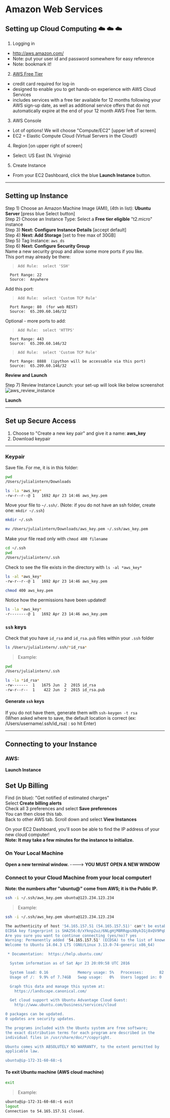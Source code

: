 # Amazon Web Services
## Setting up Cloud Computing :cloud: :cloud: :cloud:

1.  Logging in  
  * http://aws.amazon.com/  
  * Note:  put your user id and password somewhere for easy reference
  * Note:  bookmark it!

2.  [AWS Free Tier](https://aws.amazon.com/free/)  
  * credit card required for log-in
  * designed to enable you to get hands-on experience with AWS Cloud Services
  * includes services with a free tier available for 12 months following your AWS sign-up date, as well as additional service offers that do not automatically expire at the end of your 12 month AWS Free Tier term.

3.  AWS Console  
  * Lot of options!  We will choose "Compute/EC2"  [upper left of screen]  
  * EC2 = Elastic Compute Cloud (Virtual Servers in the Cloud!)  

4.  Region [on upper right of screen]  
  * Select:  US East (N. Virginia)

5.  Create Instance  
  * From your EC2 Dashboard, click the blue **Launch Instance** button.

---

## Setting up Instance

Step 1) Choose an Amazon Machine Image (AMI), (4th in list):  **Ubuntu Server** [press blue Select button]  
Step 2) Choose an Instance Type:  Select a **Free tier eligible** "t2.micro" instance  
Step 3) **Next: Configure Instance Details**  [accept default]  
Step 4) **Next:  Add Storage**  [set to free max of 30GB]  
Step 5) Tag Instance: `aws_ds`  
Step 6) **Next:  Configure Security Group**  
Name a new security group and allow some more ports if you like.  
This port may already be there:  
>     Add Rule:  select 'SSH'  
      Port Range: 22
      Source:  Anywhere  

Add this port:  
>     Add Rule:  select 'Custom TCP Rule'  
      Port Range: 80  (for web REST)
      Source:  65.209.60.146/32 

Optional - more ports to add:  
>     Add Rule:  select 'HTTPS'  
      Port Range: 443
      Source:  65.209.60.146/32

>     Add Rule:  select 'Custom TCP Rule'  
      Port Range: 8888  (ipython will be accessable via this port)
      Source:  65.209.60.146/32 

 
      
**Review and Launch**    

Step 7) Review Instance Launch: your set-up will look like below screenshot  
![aws_review_instance](images/aws_review_instance.png)

**Launch**  



---

## Set up Secure Access  

1.  Choose to "Create a new key pair" and give it a name:  **aws_key**  
2.  Download keypair

---

### Keypair
Save file.  For me, it is in this folder:  
```bash
pwd
/Users/julialintern/Downloads

ls -la *aws_key*
-rw-r--r--@ 1   1692 Apr 23 14:46 aws_key.pem
```  

Move your file to `~/.ssh/`.  (Note:  if you do not have an ssh folder, create one:  `mkdir ~/.ssh`)  
```bash
mkdir ~/.ssh
```
```bash 
mv /Users/julialintern/Downloads/aws_key.pem ~/.ssh/aws_key.pem
```
Make your file read only with `chmod 400 filename`
```bash
cd ~/.ssh
pwd
/Users/julialintern/.ssh
```
Check to see the file exists in the directory with `ls -al *aws_key*`
```bash
ls -al *aws_key*
-rw-r--r--@ 1   1692 Apr 23 14:46 aws_key.pem
```

```bash
chmod 400 aws_key.pem
```

Notice how the permissions have been updated!
```bash
ls -la *aws_key*
-r--------@ 1   1692 Apr 23 14:46 aws_key.pem
```  

### `ssh` keys
Check that you have `id_rsa` and `id_rsa.pub` files within your `.ssh` folder  
```bash
ls /Users/julialintern/.ssh/*id_rsa*
```
>Example:  
```bash
pwd
/Users/julialintern/.ssh
```
```bash
ls -la *id_rsa*
-rw-------  1   1675 Jun  2  2015 id_rsa
-rw-r--r--  1    422 Jun  2  2015 id_rsa.pub
```  

#### Generate `ssh` keys
If you do not have them, generate them with `ssh-keygen -t rsa`    
(When asked where to save, the default location is correct (ex: /Users/username/.ssh/id_rsa) : so hit Enter)

---

## Connecting to your Instance  
### AWS:  
**Launch Instance**

## Set Up Billing  
Find (in blue):  "Get notified of estimated charges"  
Select **Create billing alerts**  
Check all 3 preferences and select **Save preferences**  
You can then close this tab.  
Back to other AWS tab.  Scroll down and select **View Instances**

On your EC2 Dashboard, you'll soon be able to find the IP address of your new cloud computer!  
**Note:  It may take a few minutes for the instance to initialize.**

### On Your Local Machine  

**Open a new terminal window.** ----> **YOU MUST OPEN A NEW WINDOW**


### Connect to your Cloud Machine from your local computer!  

**Note:  the numbers after "ubuntu@" come from AWS; it is the Public IP.**    
```bash
ssh -i ~/.ssh/aws_key.pem ubuntu@123.234.123.234
```  

>Example:  

```bash
ssh -i ~/.ssh/aws_key.pem ubuntu@123.234.123.234

The authenticity of host '54.165.157.51 (54.165.157.51)' can't be established.
ECDSA key fingerprint is SHA256:0/xYknp2uz/6NLgHjM8RRqpsX0ykIGj8xQV9PqL3mkU.
Are you sure you want to continue connecting (yes/no)? yes
Warning: Permanently added '54.165.157.51' (ECDSA) to the list of known hosts.
Welcome to Ubuntu 14.04.3 LTS (GNU/Linux 3.13.0-74-generic x86_64)

 * Documentation:  https://help.ubuntu.com/

  System information as of Sat Apr 23 20:09:58 UTC 2016

  System load: 0.16             Memory usage: 5%   Processes:       82
  Usage of /:  9.9% of 7.74GB   Swap usage:   0%   Users logged in: 0

  Graph this data and manage this system at:
    https://landscape.canonical.com/

  Get cloud support with Ubuntu Advantage Cloud Guest:
    http://www.ubuntu.com/business/services/cloud

0 packages can be updated.
0 updates are security updates.

The programs included with the Ubuntu system are free software;
the exact distribution terms for each program are described in the
individual files in /usr/share/doc/*/copyright.

Ubuntu comes with ABSOLUTELY NO WARRANTY, to the extent permitted by
applicable law.

ubuntu@ip-172-31-60-68:~$
```  

#### To exit Ubuntu machine (AWS cloud machine)  

```bash
exit
```  

>Example:  
```bash
ubuntu@ip-172-31-60-68:~$ exit
logout
Connection to 54.165.157.51 closed.
```
